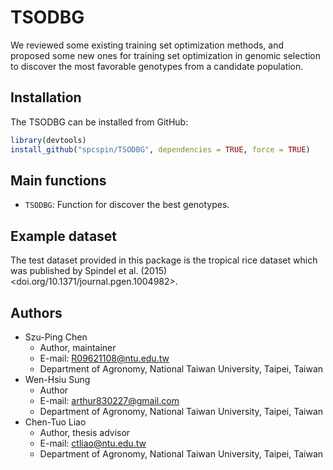 # TSODBG
We reviewed some existing training set optimization methods, and proposed some new ones for training set optimization in genomic selection to discover the most favorable genotypes from a candidate population.

## Installation

The TSODBG can be installed from GitHub:

``` r
library(devtools)
install_github("spcspin/TSODBG", dependencies = TRUE, force = TRUE)
```

## Main functions

- `TSODBG`: Function for discover the best genotypes.

## Example dataset
The test dataset provided in this package is the tropical rice dataset which was published by Spindel et al. (2015) <doi.org/10.1371/journal.pgen.1004982>.

## Authors

- Szu-Ping Chen
    - Author, maintainer
    - E-mail: R09621108@ntu.edu.tw
    - Department of Agronomy, National Taiwan University, Taipei, Taiwan
- Wen-Hsiu Sung 
    - Author
    - E-mail: arthur830227@gmail.com
    - Department of Agronomy, National Taiwan University, Taipei, Taiwan   
- Chen-Tuo Liao
    - Author, thesis advisor
    - E-mail: ctliao@ntu.edu.tw
    - Department of Agronomy, National Taiwan University, Taipei, Taiwan
